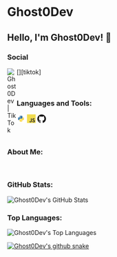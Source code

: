 # Ghost0Dev

## Hello, I'm Ghost0Dev! 👋

### Social 


[<img align="left" alt="Ghost0Dev | TikTok" width="22px" src="https://cdn.jsdelivr.net/npm/simple-icons@v3/icons/tiktok.svg" />][tiktok]

<br />

### Languages and Tools:

<code><img height="20" src="https://raw.githubusercontent.com/github/explore/80688e429a7d4ef2fca1e82350fe8e3517d3494d/topics/python/python.png"></code>
<code><img height="20" src="https://raw.githubusercontent.com/github/explore/80688e429a7d4ef2fca1e82350fe8e3517d3494d/topics/javascript/javascript.png"></code>
<code><img height="20" src="https://raw.githubusercontent.com/github/explore/80688e429a7d4ef2fca1e82350fe8e3517d3494d/topics/github/github.png"></code>


<br />

### About Me:



<br />

### GitHub Stats:

[<img align="left" src="https://github-readme-stats.vercel.app/api?username=ghost0dev&show_icons=true&theme=radical" alt="Ghost0Dev's GitHub Stats" />](https://github.com/ghost0dev)

<br />

### Top Languages:

[<img align="left" src="https://github-readme-stats.vercel.app/api/top-langs/?username=ghost0dev&layout=compact&theme=radical" alt="Ghost0Dev's Top Languages" />](https://github.com/ghost0dev)

<br />

[![Ghost0Dev's github snake](https://github.com/ghost0dev/ghost0dev/blob/output/github-contribution-grid-snake.svg)](https://github.com/ghost0dev/ghost0dev)


